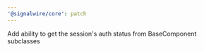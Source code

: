 ```yaml
---
'@signalwire/core': patch
---
```


Add ability to get the session's auth status from BaseComponent subclasses

